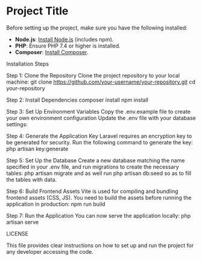 # Project Title


Before setting up the project, make sure you have the following installed:

- **Node.js**: [Install Node.js](https://nodejs.org/) (includes npm).
- **PHP**: Ensure PHP 7.4 or higher is installed.
- **Composer**: [Install Composer](https://getcomposer.org/).

Installation Steps

Step 1: Clone the Repository
Clone the project repository to your local machine:
git clone https://github.com/your-username/your-repository.git
cd your-repository

Step 2: Install Dependencies
composer install
npm install


Step 3: Set Up Environment Variables
Copy the .env.example file to create your own environment configuration
Update the .env file with your database settings:

Step 4: Generate the Application Key
Laravel requires an encryption key to be generated for security. Run the following command to generate the key:
php artisan key:generate

Step 5: Set Up the Database
Create a new database matching the name specified in your .env file, and run migrations to create the necessary tables:
php artisan migrate and as well run php artisan db:seed so  as to fill the tables with data.

Step 6: Build Frontend Assets
Vite is used for compiling and bundling frontend assets (CSS, JS). You need to build the assets before running the application in production:
npm run build


Step 7: Run the Application
You can now serve the application locally:
php artisan serve

LICENSE

This file provides clear instructions on how to set up and run the project for any developer accessing the code.

